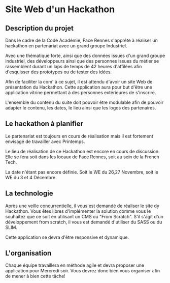 # Site Web d'un Hackathon

## Description du projet

Dans le cadre de la Code Académie, Face Rennes s'apprête à réaliser un hackathon en partenariat avec un grand groupe Industriel. 

Avec une thématique forte, ainsi que des données issues d'un grand groupe industriel, des développeurs ainsi que des personnes issues du métier se rassemblent durant un laps de temps de 42 heures d'affilées afin d'esquisser des prototypes ou de tester des idées. 

Afin de faciliter la com' à ce sujet, il est attendu d'avoir un site Web de présentation du Hackathon. Cette application aura pour but d'être une application vitrine permettant à des personnes extérieures de s'inscrire. 

L'ensemble du contenu du suite doit pouvoir être modulable afin de pouvoir adapter le contenu, les dates, le lieu ainsi que les logos des partenaires. 

## Le hackathon à planifier

Le partenariat est toujours en cours de réalisation mais il est fortement envisagé de travailler avec Printemps.

Le lieu de réalisation de ce Hackathon est encore en cours de discussion. Elle se fera soit dans les locaux de Face Rennes, soit au sein de la French Tech. 

La date n'étant pas encore définie. Soit le WE du 26,27 Novembre, soit le WE du 3 et 4 Décembre.

## La technologie

Après une veille concurrentielle, il vous est demandé de réaliser le site dy Hackathon. 
Vous êtes libres d'implémenter la solution comme vous le souhaitez que ce soit en utilisant un CMS ou "From Scratch". S'il s'agit d'un développement from scratch, il vous est demandé d'utiliser du SASS ou du SLIM.

Cette application se devra d'être responsive et dynamique. 

## L'organisation

Chaque équipe travaillera en méthode agile et devra proposer une application pour Mercredi soir. Vous devrez donc bien vous organiser afin de mener à bien cette tâche!

